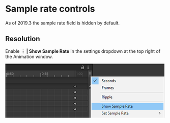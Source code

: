 # Sample rate controls
As of 2019.3 the sample rate field is hidden by default.

## Resolution
Enable **⋮ | Show Sample Rate** in the settings dropdown at the top right of the Animation window.  

![Show Sample Rate](sample-rate-controls.png)
